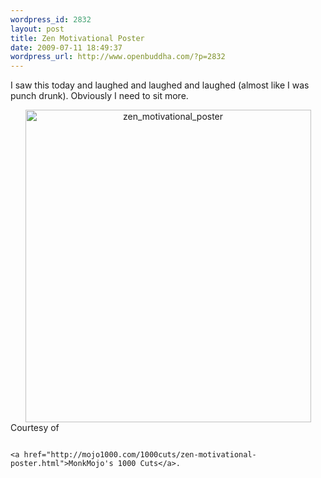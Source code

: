 ```yaml
--- 
wordpress_id: 2832
layout: post
title: Zen Motivational Poster
date: 2009-07-11 18:49:37
wordpress_url: http://www.openbuddha.com/?p=2832
---
```

I saw this today and laughed and laughed and laughed (almost like I was punch drunk). Obviously I need to sit more. <div align="center">
                                                                                                                                                                                                                                                                                                                                                                                                                                                                                                                                                                                                                                                                                                                                                                                                                                                                                                                            <a href="http://www.flickr.com/photos/albill/3710957239/" title="zen_motivational_poster"><img src="http://farm4.static.flickr.com/3520/3710957239_77543c1ba5.jpg" width="457" height="500" alt="zen_motivational_poster" /></a>
                                                                                                                                                                                                                                                                                                                                                                                                                                                                                                                                                                                                                                                                                                                                                                                                                                                                                                                          </div> Courtesy of 
                                                                                                                                                                                                                                                                                                                                                                                                                                                                                                                                                                                                                                                                                                                                                                                                                                                                                                                          
                                                                                                                                                                                                                                                                                                                                                                                                                                                                                                                                                                                                                                                                                                                                                                                                                                                                                                                          <a href="http://mojo1000.com/1000cuts/zen-motivational-poster.html">MonkMojo's 1000 Cuts</a>.